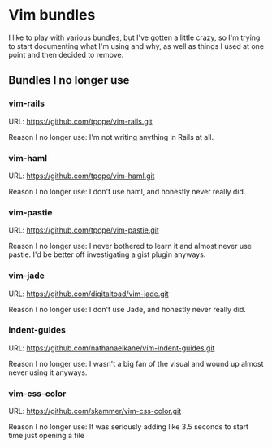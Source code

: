 # Vim bundles

I like to play with various bundles, but I've gotten a little crazy, so I'm trying to start documenting what I'm using and why, as well as things I used at one point and then decided to remove.

## Bundles I no longer use

### vim-rails

URL: https://github.com/tpope/vim-rails.git

Reason I no longer use: I'm not writing anything in Rails at all.

### vim-haml

URL: https://github.com/tpope/vim-haml.git

Reason I no longer use: I don't use haml, and honestly never really did.

### vim-pastie

URL: https://github.com/tpope/vim-pastie.git

Reason I no longer use: I never bothered to learn it and almost never use pastie. I'd be better off investigating a gist plugin anyways.

### vim-jade

URL: https://github.com/digitaltoad/vim-jade.git

Reason I no longer use: I don't use Jade, and honestly never really did.

### indent-guides

URL: https://github.com/nathanaelkane/vim-indent-guides.git

Reason I no longer use: I wasn't a big fan of the visual and wound up almost never using it anyways.

### vim-css-color

URL: https://github.com/skammer/vim-css-color.git

Reason I no longer use: It was seriously adding like 3.5 seconds to start time just opening a file
